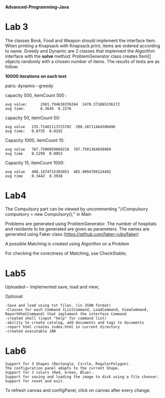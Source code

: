 #### Advanced-Programming-Java

# Lab 3

The classes Book, Food and Weapon should implement the interface Item.
   When printing a Knapsack with Knapsack.print, items are ordered according to name.
   Greedy and Dynamic are 2 classes that implement the Algorithm interface with the **solve** method.
   ProblemGenerator class creates Item[] objects randomly with a chosen number of items.
   The results of tests are as follow:


**10000 iterations on each test**

pairs: dynamic--greedy


capacity 500, itemCount 500 : 

	avg value:  	2501.794638376264  2470.371865336172
   	avg time:     	6.3644  0.2276

capacity 50, itemCount 50:

    avg value 	235.71401113725702  208.18711464508496
	avg time: 	0.0735  0.0192

Capacity 1000, itemCount 15: 	

    avg value  	787.7506059869218  787.7501364038869
	avg time  	0.5299  0.0053

Capacity 15, itemCount 1000:
        
 	avg value	488.1674715302053  465.9094789124492
    avg time	0.3442  0.3938



# Lab4

The Compulsory part can be viewed by uncommenting "//Compulsory compulsory = new Compulsory();" in Main

Problems are generated using ProblemGenerator. The number of hospitals and residents to be generated are given as parameters. The names are generated using Faker class (https://github.com/faker-ruby/faker)

A possible Matching is created using Algorithm on a Problem

For checking the corectness of Matching, use CheckStable;


# Lab5

Uploaded--
Implemented save, load and view; 

Optional:
    
    -Save and load using txt files. (in JSON format)
    -Classes for each Command (ListCommand, LoadCommand, ViewCommand, ReportHtmlCommand) that implement the interface Command
    -created shell (input "help" for command list)
    -ability to create catalog, add documents and tags to documents
    -report html creates index.html in current directory
    -created executable JAR

# Lab6

    Support for 3 Shapes (Rectangle, Circle, RegularPolygon).
    The configuration panel adapts to the current Shape.
    Support for 3 colors (Red, Green, Blue).
    Support for saving and loading the image to disk using a file chooser.
    Support for reset and exit.
To refresh canvas and configPanel, click on canvas after every change.